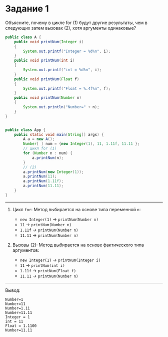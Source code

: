 # Задание 1

Объясните, почему в цикле for (1) будут другие результаты, чем в следующих затем вызовах (2), хотя аргументы одинаковые?

```java
public class A {
    public void printNum(Integer i)
    {
        System.out.printf("Integer = %d%n", i);
    }
    public void printNum(int i)
    {
        System.out.printf("int = %d%n", i);
    }
    public void printNum(Float f)
    {
        System.out.printf("Float = %.4f%n", f);
    }
    public void printNum(Number n)
    {
        System.out.println("Number=" + n);
    }
}


public class App {
    public static void main(String[] args) {
        A a = new A();
        Number[ ] num = {new Integer(1), 11, 1.11f, 11.11 };
        // цикл for (1)
        for (Number n : num) {
            a.printNum(n);
        }
        // (2)
        a.printNum(new Integer(1));
        a.printNum(11);
        a.printNum(1.11f);
        a.printNum(11.11);
    }
}
```
---

1. Цикл `for`: Метод выбирается на основе типа переменной `n`:
   - `new Integer(1)` → `printNum(Number n)`
   - `11` → `printNum(Number n)`
   - `1.11f` → `printNum(Number n)`
   - `11.11` → `printNum(Number n)`

2. Вызовы (2): Метод выбирается на основе фактического типа аргументов:
   - `new Integer(1)` → `printNum(Integer i)`
   - `11` → `printNum(int i)`
   - `1.11f` → `printNum(Float f)`
   - `11.11` → `printNum(Number n)`

---

Вывод:
```
Number=1
Number=11
Number=1.11
Number=11.11
Integer = 1
int = 11
Float = 1.1100
Number=11.11
```
